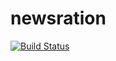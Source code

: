 # newsration
[![Build Status](https://travis-ci.com/michaeljp/newsration.svg?branch=master)](https://travis-ci.com/michaeljp/newsration)